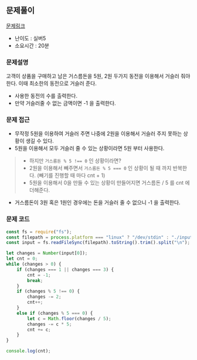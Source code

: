 ## 문제풀이
[문제링크](https://www.acmicpc.net/problem/14916)

* 난이도 : 실버5 
* 소요시간 : 20분

### 문제설명
고객이 상품을 구매하고 남은 거스름돈을 5원, 2원 두가지 동전을 이용해서 거슬러 줘야 한다. 이때 최소한의 동전으로 거슬러 준다.

* 사용한 동전의 수를 출력한다.
* 만약 거슬러줄 수 없는 금액이면 -1 을 출력한다.

### 문제 접근

* 무작정 5원을 이용하여 거슬러 주면 나중에 2원을 이용해서 거슬러 주지 못하는 상황이 생길 수 있다.
* 5원을 이용해서 모두 거슬러 줄 수 있는 상황이라면 5원 부터 사용한다.
>* 하지만 ```거스름돈 % 5 !== 0``` 인 상황이라면? 
>* 2원을 이용해서 빼주면서 ```거스름돈 % 5 === 0``` 인 상황이 될 때 까지 반복한다. (빼기를 진행할 때 마다 cnt + 1)
>* 5원을 이용해서 0을 만들 수 있는 상황이 만들어지면 거스름돈 / 5 를 cnt 에 더해준다.
* 거스름돈이 3원 혹은 1원인 경우에는 돈을 거슬러 줄 수 없으니 -1 을 출력한다.

### 문제 코드
```js
const fs = require("fs");
const filepath = process.platform === "linux" ? "/dev/stdin" : "./input.txt";
const input = fs.readFileSync(filepath).toString().trim().split("\n");

let changes = Number(input[0]);
let cnt = 0;
while (changes > 0) {
    if (changes === 1 || changes === 3) {
        cnt = -1;
        break;
    } 
    if (changes % 5 !== 0) {
        changes -= 2;
        cnt++;
    } 
    else if (changes % 5 === 0) {
        let c = Math.floor(changes / 5);
        changes -= c * 5;
        cnt += c;
    }
}

console.log(cnt);
```